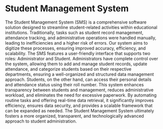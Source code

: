 # Student Management System
  
The Student Management System (SMS) is a comprehensive software solution designed to streamline student-related activities within educational institutions. Traditionally, tasks such as student record management, attendance tracking, and administrative operations were handled manually, leading to inefficiencies and a higher risk of errors. Our system aims to digitize these processes, ensuring improved accuracy, efficiency, and scalability. The SMS features a user-friendly interface that supports two roles: Administrator and Student. Administrators have complete control over the system, allowing them to add and manage student records, update attendance, and categorize students based on their respective departments, ensuring a well-organized and structured data management approach. Students, on the other hand, can access their personal details and attendance status using their roll number. This system enhances transparency between students and management, reduces administrative workload, and eliminates the need for excessive paperwork. By automating routine tasks and offering real-time data retrieval, it significantly improves efficiency, ensures data security, and provides a scalable framework that can be expanded as needed. The Student Management System ultimately fosters a more organized, transparent, and technologically advanced approach to student administration.

